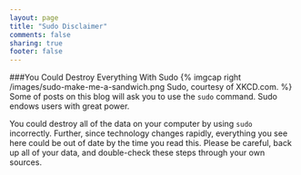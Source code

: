 ```yaml
---
layout: page
title: "Sudo Disclaimer"
comments: false
sharing: true
footer: false
---
```

###You Could Destroy Everything With Sudo
{% imgcap right /images/sudo-make-me-a-sandwich.png Sudo, courtesy of XKCD.com. %}
Some of posts on this blog will ask you to use the `sudo` command. Sudo endows users with great power. 

You could destroy all of the data on your computer by using `sudo` incorrectly. Further, since technology changes rapidly, everything you see here could be out of date by the time you read this. Please be careful, back up all of your data, and double-check these steps through your own sources.  


